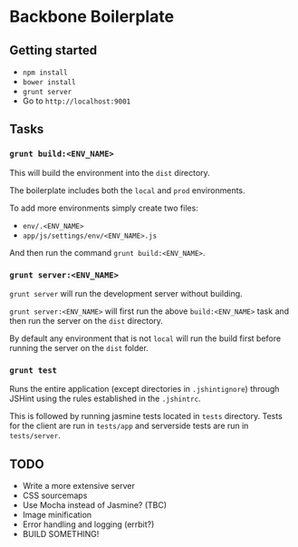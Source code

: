 # Backbone Boilerplate

## Getting started

- `npm install`
- `bower install`
- `grunt server`
- Go to `http://localhost:9001`

## Tasks

### `grunt build:<ENV_NAME>`

This will build the environment into the `dist` directory.

The boilerplate includes both the `local` and `prod` environments.

To add more environments simply create two files:
- `env/.<ENV_NAME>`
- `app/js/settings/env/<ENV_NAME>.js`

And then run the command `grunt build:<ENV_NAME>`.


### `grunt server:<ENV_NAME>`

`grunt server` will run the development server without building.

`grunt server:<ENV_NAME>` will first run the above `build:<ENV_NAME>` task and 
then run the server on the `dist` directory.

By default any environment that is not `local` will run the build first before
running the server on the `dist` folder.


### `grunt test`

Runs the entire application (except directories in `.jshintignore`) through 
JSHint using the rules established in the `.jshintrc`.

This is followed by running jasmine tests located in `tests` directory. Tests 
for the client are run in `tests/app` and serverside tests are run in 
`tests/server`.

## TODO
- Write a more extensive server
- CSS sourcemaps
- Use Mocha instead of Jasmine? (TBC)
- Image minification
- Error handling and logging (errbit?)
- BUILD SOMETHING!